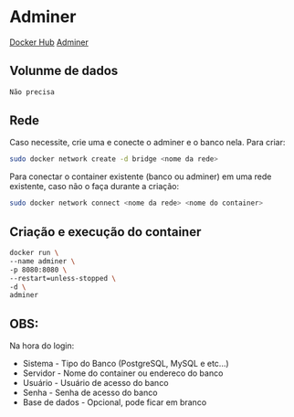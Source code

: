 # Adminer
[Docker Hub](https://hub.docker.com/_/adminer/)
[Adminer](https://www.adminer.org/)

## Volunme de dados
```sh
Não precisa
```

## Rede
Caso necessite, crie uma e conecte o adminer e o banco nela.
Para criar:
```sh
sudo docker network create -d bridge <nome da rede>
```
Para conectar o container existente (banco ou adminer) em uma rede existente, caso não o faça durante a criação:
```sh
sudo docker network connect <nome da rede> <nome do container>
```

## Criação e execução do container
```sh
docker run \
--name adminer \
-p 8080:8080 \
--restart=unless-stopped \
-d \
adminer
```

## OBS:
Na hora do login:
* Sistema - Tipo do Banco (PostgreSQL, MySQL e etc...)
* Servidor - Nome do container ou endereco do banco
* Usuário - Usuário de acesso do banco
* Senha - Senha de acesso do banco
* Base de dados - Opcional, pode ficar em branco